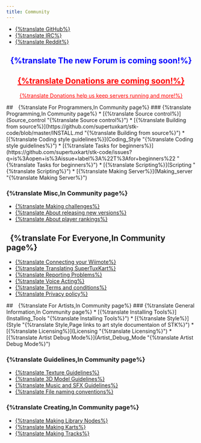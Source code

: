 ```yaml
---
title: Community
---
```

<ul id="get-involved-list">
    <li>
        <a class="community-link" href="https://github.com/supertuxkart/stk-code">
            <div class="get-involved-icon"><i class="fab fa-github" style="font-size: 90px; margin-top: 5px; margin-bottom: -5px;"></i></div>
            <div class="get-involved-name">{%translate GitHub%}</div>
        </a>
    </li>
    <li>
        <a class="community-link" href="https://web.libera.chat/?channels=#supertuxkart">
            <div class="get-involved-icon"><i class="far fa-comments" style="font-size: 90px; margin-top: 5px; margin-bottom: -5px;"></i></div>
            <div class="get-involved-name">{%translate IRC%}</div>
        </a>
    </li>
   <li>
        <a class="community-link" href="https://www.reddit.com/r/SuperTuxKart/">
            <div class="get-involved-icon"><i class="fab fa-reddit-alien" style="font-size: 90px; margin-top: 5px; margin-bottom: -5px;"></i></div>
            <div class="get-involved-name">{%translate Reddit%}</div>
        </a>
    </li>
</ul>

<div style="text-align: center; margin-top: 20px; margin-bottom: 10px">

<h2 style="color: blue;">{%translate The new Forum is coming soon!%}</h2>

<a href="Donate" style="color: red;">
<h2><i class="fa fa-heart"></i> {%translate Donations are coming soon!%}</h2>
<p>{%translate Donations help us keep servers running and more!%}</p>
</a>
</div>

<div class="get-involved-container" markdown="1">
<div class="get-involved-panel" markdown="1">
## <i style="margin: 0px 5px;" class="fa fa-code"></i> {%translate For Programmers,In Community page%}
### {%translate Programming,In Community page%}
* [{%translate Source control%}](Source_control "{%translate Source control%}")
* [{%translate Building from source%}](https://github.com/supertuxkart/stk-code/blob/master/INSTALL.md "{%translate Building from source%}")
* [{%translate Coding style guidelines%}](Coding_Style "{%translate Coding style guidelines%}")
* [{%translate Tasks for beginners%}](https://github.com/supertuxkart/stk-code/issues?q=is%3Aopen+is%3Aissue+label%3A%22T%3Afor+beginners%22 "{%translate Tasks for beginners%}")
* [{%translate Scripting%}](Scripting "{%translate Scripting%}")
* [{%translate Making Server%}](Making_server "{%translate Making Server%}")

### {%translate Misc,In Community page%}
* [{%translate Making challenges%}](Making_challenges "{%translate Making challenges%}")
* [{%translate About releasing new versions%}](About_releasing_new_versions "{%translate About releasing new versions%}")
* [{%translate About player rankings%}](About_player_rankings "{%translate About player rankings%}")

## <i style="margin: 0px 5px;" class="fa fa-users"></i> {%translate For Everyone,In Community page%}
* [{%translate Connecting your Wiimote%}](Wiimote "{%translate Connecting your Wiimote%}")
* [{%translate Translating SuperTuxKart%}](Translating_STK "{%translate Translating SuperTuxKart%}")
* [{%translate Reporting Problems%}](Communication "{%translate Reporting Problems%}")
* [{%translate Voice Acting%}](Voice_Acting "{%translate Voice Acting%}")
* [{%translate Terms and conditions%}](Terms "{%translate Terms and conditions%}")
* [{%translate Privacy policy%}](Privacy "{%translate Privacy policy%}")
</div>

<div class="get-involved-panel" markdown="1">
## <i style="margin: 0px 5px;" class="fa fa-paint-brush"></i> {%translate For Artists,In Community page%}
### {%translate General Information,In Community page%}
* [{%translate Installing Tools%}](Installing_Tools "{%translate Installing Tools%}")
* [{%translate Style%}](Style "{%translate Style,Page links to art style documentaion of STK%}")
* [{%translate Licensing%}](Licensing "{%translate Licensing%}")
* [{%translate Artist Debug Mode%}](Artist_Debug_Mode "{%translate Artist Debug Mode%}")

### {%translate Guidelines,In Community page%}
* [{%translate Texture Guidelines%}](Texture_Guidelines "{%translate Texture Guidelines%}")
* [{%translate 3D Model Guidelines%}](3D_Model_Guidelines "{%translate 3D Model Guidelines%}")
* [{%translate Music and SFX Guidelines%}](Music_and_SFX_Guidelines "{%translate Music and SFX Guidelines%}")
* [{%translate File naming conventions%}](File_naming_conventions "{%translate File naming conventions%}")

### {%translate Creating,In Community page%}
* [{%translate Making Library Nodes%}](Making_Library_Nodes "{%translate Making Library Nodes%}")
* [{%translate Making Karts%}](Making_Karts "{%translate Making Karts%}")
* [{%translate Making Tracks%}](Making_Tracks "{%translate Making Tracks%}")

</div>
</div>
